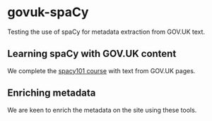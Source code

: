 # govuk-spaCy
Testing the use of spaCy for metadata extraction from GOV.UK text.  

## Learning spaCy with GOV.UK content
We complete the [spacy101 course](https://spacy.io/usage/spacy-101) with text from GOV.UK pages.

## Enriching metadata
We are keen to enrich the metadata on the site using these tools. 

